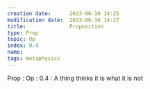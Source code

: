 ```yaml
---
creation date:		2023-06-10 14:25
modification date:	2023-06-10 14:27
title: 				Proposition
type: Prop
topic: Op
index: 0.4
name: 
tags: metaphysics
---
```

Prop : Op : 0.4 : A thing thinks it is what it is not